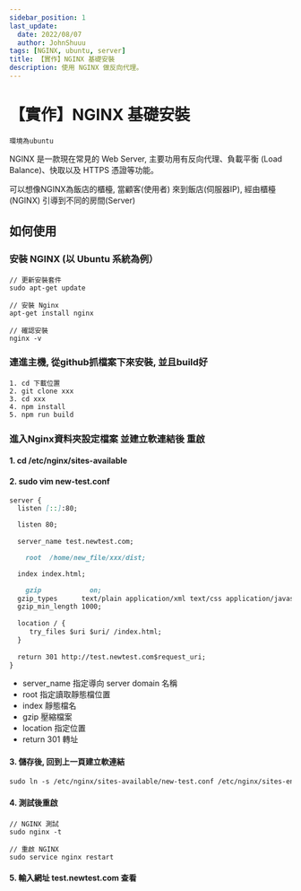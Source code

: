 ```yaml
---
sidebar_position: 1
last_update:
  date: 2022/08/07
  author: JohnShuuu
tags: [NGINX, ubuntu, server]
title: 【實作】NGINX 基礎安裝
description: 使用 NGINX 做反向代理。
---
```

# 【實作】NGINX 基礎安裝
`環境為ubuntu`

NGINX 是一款現在常見的 Web Server, 主要功用有反向代理、負載平衡 (Load Balance)、快取以及 HTTPS 憑證等功能。

可以想像NGINX為飯店的櫃檯, 當顧客(使用者) 來到飯店(伺服器IP), 經由櫃檯(NGINX) 引導到不同的房間(Server)

## 如何使用

### 安裝 NGINX (以 Ubuntu 系統為例）
```
// 更新安裝套件
sudo apt-get update

// 安裝 Nginx
apt-get install nginx

// 確認安裝
nginx -v
```

### 連進主機, 從github抓檔案下來安裝, 並且build好

```
1. cd 下載位置
2. git clone xxx
3. cd xxx
4. npm install
5. npm run build
```

### 進入Nginx資料夾設定檔案 並建立軟連結後 重啟

#### 1. cd /etc/nginx/sites-available
#### 2. sudo vim new-test.conf

```md title="new-test.conf"
server {
  listen [::]:80;

  listen 80;
 
  server_name test.newtest.com;

	root  /home/new_file/xxx/dist;

  index index.html;

	gzip            on;
  gzip_types      text/plain application/xml text/css application/javascript;
  gzip_min_length 1000;
 
  location / {
     try_files $uri $uri/ /index.html;
  }
 
  return 301 http://test.newtest.com$request_uri;
}
```
- server_name 指定導向 server domain 名稱
- root 指定讀取靜態檔位置
- index 靜態檔名
- gzip 壓縮檔案
- location 指定位置
- return 301 轉址

#### 3. 儲存後, 回到上一頁建立軟連結
```md title="sudo ln -s “生產目標” “產生目的地”"
sudo ln -s /etc/nginx/sites-available/new-test.conf /etc/nginx/sites-enable/new-test.conf
```
#### 4. 測試後重啟
```
// NGINX 測試
sudo nginx -t 

// 重啟 NGINX
sudo service nginx restart
```

#### 5. 輸入網址 test.newtest.com 查看
